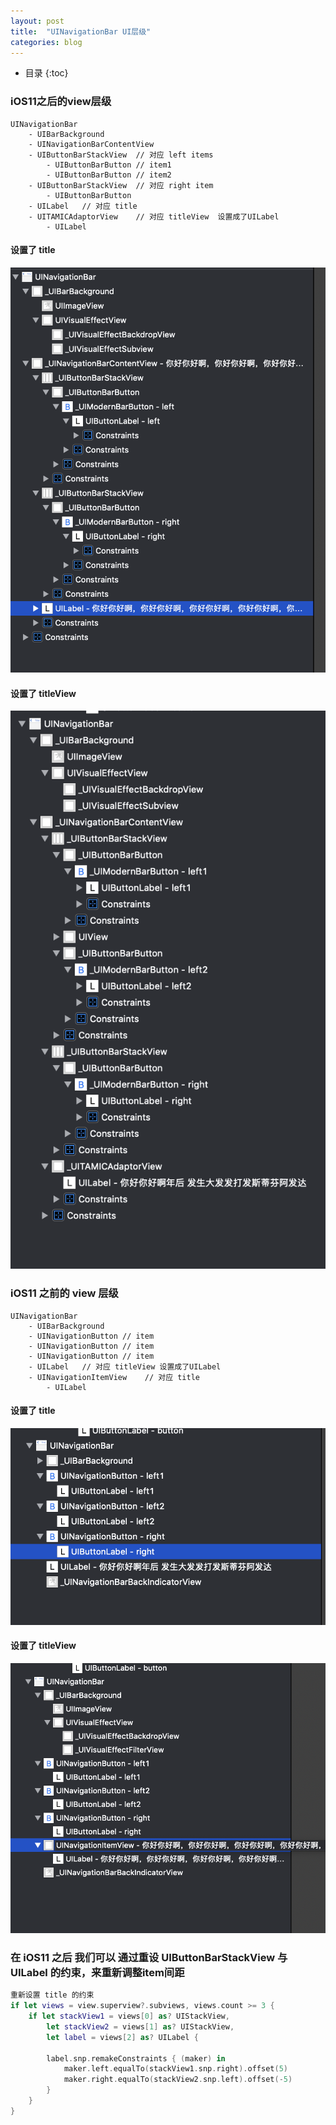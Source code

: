 ```yaml
---
layout: post
title:  "UINavigationBar UI层级"
categories: blog
---
```


* 目录
{:toc}

### iOS11之后的view层级
```
UINavigationBar
    - UIBarBackground
    - UINavigationBarContentView
    - UIButtonBarStackView  // 对应 left items
        - UIButtonBarButton // item1
        - UIButtonBarButton // item2
    - UIButtonBarStackView  // 对应 right item
        - UIButtonBarButton
    - UILabel   // 对应 title
    - UITAMICAdaptorView    // 对应 titleView  设置成了UILabel
        - UILabel

```

#### 设置了 title 

![](/assets/img/ios_12_title.png)

#### 设置了 titleView

![](/assets/img/ios_12_titleview.png)

### iOS11 之前的 view 层级
```
UINavigationBar
    - UIBarBackground
    - UINavigationButton // item
    - UINavigationButton // item
    - UINavigationButton // item
    - UILabel   // 对应 titleView 设置成了UILabel
    - UINavigationItemView    // 对应 title
        - UILabel

```


#### 设置了 title 

![](/assets/img/ios10_3_titleview.png)

#### 设置了 titleView

![](/assets/img/ios10_3_title.png)

### 在 iOS11 之后 我们可以 通过重设 UIButtonBarStackView 与 UILabel 的约束，来重新调整item间距

``` Swift
重新设置 title 的约束
if let views = view.superview?.subviews, views.count >= 3 {
    if let stackView1 = views[0] as? UIStackView,
        let stackView2 = views[1] as? UIStackView,
        let label = views[2] as? UILabel {
        
        label.snp.remakeConstraints { (maker) in
            maker.left.equalTo(stackView1.snp.right).offset(5)
            maker.right.equalTo(stackView2.snp.left).offset(-5)
        }
    }
}
```